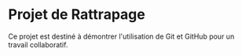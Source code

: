 # Projet de Rattrapage
Ce projet est destiné à démontrer l'utilisation de Git et GitHub pour un travail collaboratif.
